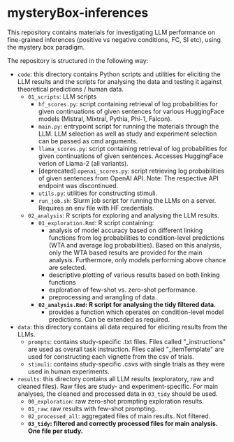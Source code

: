 # mysteryBox-inferences

This repository contains materials for investigating LLM performance on fine-grained inferences (positive vs negative conditions, FC, SI etc), using the mystery box paradigm.

The repository is structured in the following way:

* `code`: this directory contains Python scripts and utilities for eliciting the LLM results and the scripts for analysing the data and testing it against theoretical predictions / human data.
  * `01_scripts`: LLM scripts
    * `hf_scores.py`: script containing retrieval of log probabilities for given continuations of given sentences for various HuggingFace models (Mistral, Mixtral, Pythia, Phi-1, Falcon).
    * `main.py`: entrypoint script for running the materials through the LLM. LLM selection as well as study and experiment selection can be passed as cmd arguments.
    * `llama_scores.py`: script containing retrieval of log probabilities for given continuations of given sentences. Accesses HuggingFace verion of Llama-2 (all variants).
    * [deprecated] `openai_scores.py`: script retrieving log probabilities of given sentences from OpenAI API. Note: The respective API endpoint was discontinued.
    * `utils.py`: utilities for constructing stimuli.
    * `run_job.sh`: Slurm job script for running the LLMs on a server. Requires an env file with HF credentials.
  * `02_analysis`: R scripts for exploring and analysing the LLM results. 
    * `01_exploration.Rmd`: R script containing: 
      * analysis of model accuracy based on different linking functions from log probabilities to condition-level predictions (WTA and average log probabilities). Based on this analysis, only the WTA based results are provided for the main analysis. Furthermore, only models performing above chance are selected.
      * descriptive plotting of various results based on both linking functions
      * exploration of few-shot vs. zero-shot performance.
      * preprocessing and wrangling of data.
    * **`02_analysis.Rmd`: R script for analysing the tidy filtered data.**
      * provides a function which operates on condition-level model predictions. Can be extended as required.
* `data`: this directory contains all data required for eliciting results from the LLMs.
  * `prompts`: contains study-specific .txt files. Files called "_instructions" are used as overall task instruction. FIles called "_itemTemplate" are used for constructing each vignette from the csv of trials. 
  * `stimuli`: contains study-specific .csvs with single trials as they were used in human experiments.
* `results`: this directory contains all LLM results (exploratory, raw and cleaned files). Raw files are study- and experiment-specific. For main analyses, the cleaned and processed data in `03_tidy` should be used.
  * `00_exploration`: raw zero-shot prompting exploration results.
  * `01_raw`: raw results with few-shot prompting.
  * `02_processed_all`: aggregated files of main results. Not filtered.
  * **`03_tidy`: filtered and correctly processed files for main analysis. One file per study.**